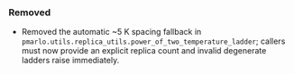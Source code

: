 ### Removed
- Removed the automatic ~5 K spacing fallback in `pmarlo.utils.replica_utils.power_of_two_temperature_ladder`; callers must now provide an explicit replica count and invalid degenerate ladders raise immediately.
